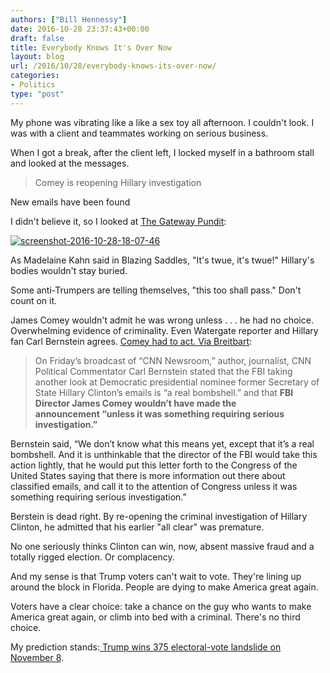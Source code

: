 ```yaml
---
authors: ["Bill Hennessy"]
date: 2016-10-28 23:37:43+00:00
draft: false
title: Everybody Knows It's Over Now
layout: blog
url: /2016/10/28/everybody-knows-its-over-now/
categories:
- Politics
type: "post"
---
```


My phone was vibrating like a like a sex toy all afternoon. I couldn't look. I was with a client and teammates working on serious business.

When I got a break, after the client left, I locked myself in a bathroom stall and looked at the messages.



> Comey is reopening Hillary investigation

New emails have been found



I didn't believe it, so I looked at [The Gateway Pundit](https://www.thegatewaypundit.com):

[![screenshot-2016-10-28-18-07-46](https://hennessysview.com/wp-content/uploads/2016/10/Screenshot-2016-10-28-18.07.46.png)
](https://www.thegatewaypundit.com/2016/10/breaking-case-reopened-fbi-probing-new-hillary-clinton-emails/)

As Madelaine Kahn said in Blazing Saddles, "It's twue, it's twue!" Hillary's bodies wouldn't stay buried.

Some anti-Trumpers are telling themselves, "this too shall pass." Don't count on it.

James Comey wouldn't admit he was wrong unless . . . he had no choice. Overwhelming evidence of criminality. Even Watergate reporter and Hillary fan Carl Bernstein agrees. [Comey had to act. Via Breitbart](https://www.breitbart.com/video/2016/10/28/bernstein-comey-wouldnt-have-made-clinton-email-announcement-unless-it-needed-serious-investigation/):



> On Friday’s broadcast of “CNN Newsroom,” author, journalist, CNN Political Commentator Carl Bernstein stated that the FBI taking another look at Democratic presidential nominee former Secretary of State Hillary Clinton’s emails is “a real bombshell.” and that **FBI Director James Comey wouldn’t have made the announcement “unless it was something requiring serious investigation.”**

Bernstein said, “We don’t know what this means yet, except that it’s a real bombshell. And it is unthinkable that the director of the FBI would take this action lightly, that he would put this letter forth to the Congress of the United States saying that there is more information out there about classified emails, and call it to the attention of Congress unless it was something requiring serious investigation.”



Berstein is dead right. By re-opening the criminal investigation of Hillary Clinton, he admitted that his earlier "all clear" was premature.

No one seriously thinks Clinton can win, now, absent massive fraud and a totally rigged election. Or complacency.

And my sense is that Trump voters can't wait to vote. They're lining up around the block in Florida. People are dying to make America great again.

Voters have a clear choice: take a chance on the guy who wants to make America great again, or climb into bed with a criminal. There's no third choice.

My prediction stands:[ Trump wins 375 electoral-vote landslide on November 8](https://hennessysview.com/2016/05/13/how-to-predict-trumps-landslide-win/).
